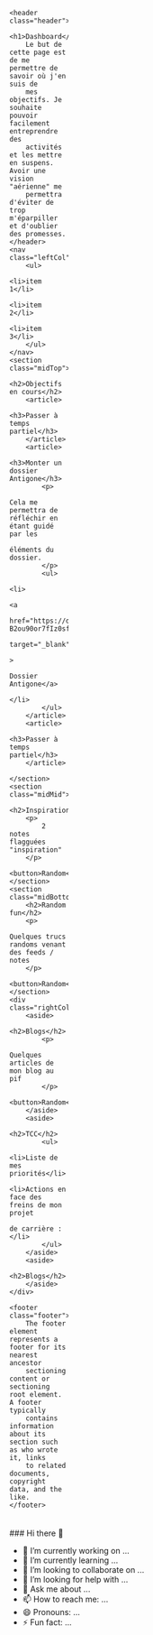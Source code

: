 <style>
	@media (prefers-color-scheme: dark) {
		body {
			background-color: #242424;
			color: #aaaaaa;
			font-family: 'Gill Sans', 'Gill Sans MT', Calibri, 'Trebuchet MS', sans-serif;
		}

		button {
			background-color: rgb(26, 66, 24);
			color: #aaaaaa;
			border: none;
			border-radius: 25%;
			padding: 0.5em
		}
		a{
			color:rgb(128, 130, 255)
		}
		a:visited{
			color:rgb(128, 100, 139)
		}

		header,
		nav,
		section,
		article,
		aside,
		footer {
			border: solid #aaaaaa;
			margin: 0.25em;
			padding: 1em
		}

	}


	.wrapper {
		display: grid;
		grid-template-columns: 3fr 4fr 4fr 3fr;
		/* grid-template-rows: 20% 30% 30% 20%;*/
		grid-template-areas:
			"header header header header"
			"leftCol midTop midTop rightCol"
			"leftCol midMid midMid rightCol"
			"leftCol midBottom midBottom rightCol"
			"footer footer footer footer";
		grid-gap: 5px;
	}

	.header {
		grid-area: header;
	}

	.leftCol {
		grid-area: leftCol;
	}

	.rightCol {
		grid-area: rightCol;
	}

	.midTop {
		grid-area: midTop;
	}

	.midMid {
		grid-area: midMid;
	}

	.midBottom {
		grid-area: midBottom;
	}

	.footer {
		grid-area: footer;
	}
</style>

<div class="wrapper">

	<header class="header">
		<h1>Dashboard</h1>
		Le but de cette page est de me permettre de savoir où j'en suis de
		mes objectifs. Je souhaite pouvoir facilement entreprendre des
		activités et les mettre en suspens. Avoir une vision "aérienne" me
		permettra d'éviter de trop m'éparpiller et d'oublier des promesses.
	</header>
	<nav class="leftCol">
		<ul>
			<li>item 1</li>
			<li>item 2</li>
			<li>item 3</li>
		</ul>
	</nav>
	<section class="midTop">
		<h2>Objectifs en cours</h2>
		<article>
			<h3>Passer à temps partiel</h3>
		</article>
		<article>
			<h3>Monter un dossier Antigone</h3>
			<p>
				Cela me permettra de réfléchir en étant guidé par les 
				éléments du dossier.
			</p>
			<ul>
				<li>
					<a 
					href="https://docs.google.com/document/d/1jAXdASs2-B2ou90or7fIz0sfbmOhcf7I4VXwG_gvNig/edit"
					target="_blank"
					>
					Dossier Antigone</a>
				</li>
			</ul>
		</article>
		<article>
			<h3>Passer à temps partiel</h3>
		</article>

	</section>
	<section class="midMid">
		<h2>Inspiration</h2>
		<p>
			2 notes flagguées "inspiration"
		</p>
		<button>Random</button>
	</section>
	<section class="midBottom">
		<h2>Random fun</h2>
		<p>
			Quelques trucs randoms venant des feeds / notes
		</p>
		<button>Random</button>
	</section>
	<div class="rightCol">
		<aside>
			<h2>Blogs</h2>
			<p>
				Quelques articles de mon blog au pif
			</p>
			<button>Random</button>
		</aside>
		<aside>
			<h2>TCC</h2>
			<ul>
				<li>Liste de mes priorités</li>
				<li>Actions en face des freins de mon projet
					de carrière : </li>
			</ul>
		</aside>
		<aside>
			<h2>Blogs</h2>
		</aside>
	</div>

	<footer class="footer">
		The footer element represents a footer for its nearest ancestor
		sectioning content or sectioning root element. A footer typically
		contains information about its section such as who wrote it, links
		to related documents, copyright data, and the like.
	</footer>
</div>
### Hi there 👋

- 🔭 I’m currently working on ...
- 🌱 I’m currently learning ...
- 👯 I’m looking to collaborate on ...
- 🤔 I’m looking for help with ...
- 💬 Ask me about ...
- 📫 How to reach me: ...
- 😄 Pronouns: ...
- ⚡ Fun fact: ...
